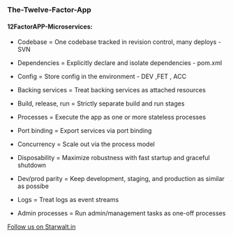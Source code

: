 ### The-Twelve-Factor-App


#### 12FactorAPP-Microservices:

  * Codebase = One codebase tracked in revision control, many deploys - SVN

  * Dependencies = Explicitly declare and isolate dependencies - pom.xml

  * Config = Store config in the environment - DEV ,FET , ACC

  * Backing services = Treat backing services as attached resources

  * Build, release, run = Strictly separate build and run stages

  * Processes = Execute the app as one or more stateless processes

  * Port binding = Export services via port binding

  * Concurrency = Scale out via the process model

  * Disposability = Maximize robustness with fast startup and graceful shutdown

  * Dev/prod parity = Keep development, staging, and production as similar as possibe

  * Logs = Treat logs as event streams

  * Admin processes = Run admin/management tasks as one-off processes
  
  
  
<a href="http://starwalt.in">Follow us on Starwalt.in</a>




